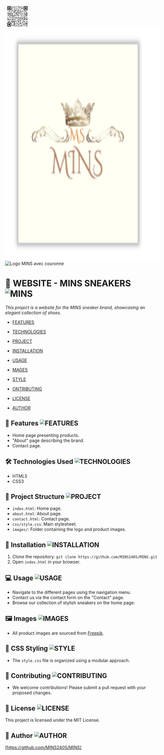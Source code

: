 <img src="https://github.com/MINS2405/MINS/blob/main/image-1.png?raw=true" alt="MINS" width="80" height="80">

<img src="https://github.com/MINS2405/MINS/blob/main/image.png?raw=true" alt="MINS" width="900" height="750">

<img src="https://img.freepik.com/premium-vector/modern-shoes-logo-template-design_316488-856.jpg?w=996" alt="Logo MINS avec couronne" width="150">

 # 👑 WEBSITE - MINS SNEAKERS ![MINS](https://img.shields.io/badge/MINS-Sneakers-gold)
*This project is a website for the MINS sneaker brand, showcasing an elegant collection of shoes.*

- [FEATURES](#Features)

- [TECHNOLOGIES](#Technologies)

- [PROJECT](#Project)

- [INSTALLATION](#Installation)

- [USAGE](#Usage)

- [MAGES](#Image)

- [STYLE](#Style)

- [ONTRIBUTING](#Contributing)

- [LICENSE](#License)

- [AUTHOR](#Author)


## 🌟 Features ![FEATURES](https://img.shields.io/badge/FEATURES-blue)
- Home page presenting products.
- "About" page describing the brand.
- Contact page.

## 🛠️ Technologies Used ![TECHNOLOGIES](https://img.shields.io/badge/TECHNOLOGIES-red)
- HTML5
- CSS3

## 📁 Project Structure ![PROJECT](https://img.shields.io/badge/PROJECT-yellow)
- `index.html`: Home page.
- `about.html`: About page.
- `contact.html`: Contact page.
- `css/style.css`: Main stylesheet.
- `images/`: Folder containing the logo and product images.

## 🚀 Installation ![INSTALLATION](https://img.shields.io/badge/INSTALLATION-grey)
1. Clone the repository: `git clone https://github.com/MINS2405/MINS.git`
2. Open `index.html` in your browser.

## 💻 Usage ![USAGE](https://img.shields.io/badge/USAGE-brown)
- Navigate to the different pages using the navigation menu.
- Contact us via the contact form on the "Contact" page.
- Browse our collection of stylish sneakers on the home page.

## 🖼️ Images ![IMAGES](https://img.shields.io/badge/PROJECT-rose)
- All product images are sourced from [Freepik](https://www.freepik.com/).

## 🎨 CSS Styling ![STYLE](https://img.shields.io/badge/STYLE-blue)
- The `style.css` file is organized using a modular approach.

## 🤝 Contributing ![CONTRIBUTING](https://img.shields.io/badge/CONTRIBUTING-brown)
- We welcome contributions! Please submit a pull request with your proposed changes.

## 📜 License ![LICENSE](https://img.shields.io/badge/LICENSE-red)
This project is licensed under the MIT License.

## 👤 Author ![AUTHOR](https://img.shields.io/badge/AUTHOR-lila)
[https://github.com/MINS2405/MINS]
